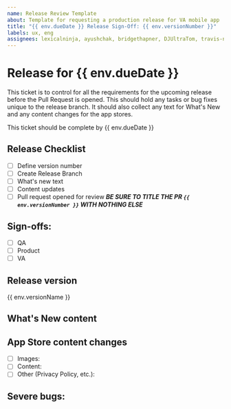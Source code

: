 ```yaml
---
name: Release Review Template
about: Template for requesting a production release for VA mobile app
title: "{{ env.dueDate }} Release Sign-Off: {{ env.versionNumber }}"
labels: ux, eng
assignees: lexicalninja, ayushchak, bridgethapner, DJUltraTom, travis-newby, leanna-usds
---
```

# Release for {{ env.dueDate }}
This ticket is to control for all the requirements for the upcoming release before the Pull Request is opened. This should hold any tasks or bug fixes unique to the release branch. It should also collect any text for What's New and any content changes for the app stores.

This ticket should be complete by {{ env.dueDate }}
## Release Checklist

- [ ] Define version number
- [ ] Create Release Branch
- [ ] What's new text
- [ ] Content updates
- [ ] Pull request opened for review ***BE SURE TO TITLE THE PR `{{ env.versionNumber }}` WITH NOTHING ELSE***

## Sign-offs: 
<!-- All groups should check the box when they approve --> 
- [ ] QA 
- [ ] Product
- [ ] VA 

## Release version

{{ env.versionName }}

## What's New content
<!-- Define the content for the What's New sections of the app stores here -->

## App Store content changes
- [ ] Images: 
- [ ] Content:
- [ ] Other (Privacy Policy, etc.):

## Severe bugs:
<!-- Link any severe bug tickets here and indicate if they need review or if they are scheduled/blocked -->

